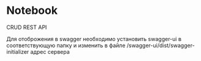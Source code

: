 # Notebook
CRUD REST API

Для отоброжения в swagger необходимо установить swagger-ui в соответствующую папку и изменить в файле /swagger-ui/dist/swagger-initializer адрес сервера
